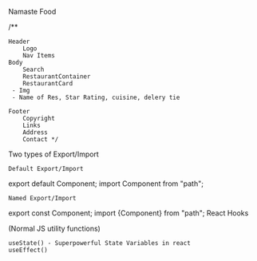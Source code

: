Namaste Food

/**

    Header
        Logo
        Nav Items
    Body
        Search
        RestaurantContainer
        RestaurantCard
     - Img
     - Name of Res, Star Rating, cuisine, delery tie

    Footer
        Copyright
        Links
        Address
        Contact */

Two types of Export/Import

    Default Export/Import

export default Component; import Component from "path";

    Named Export/Import

export const Component; import {Component} from "path";
React Hooks

(Normal JS utility functions)

    useState() - Superpowerful State Variables in react
    useEffect()
